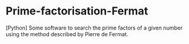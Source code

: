 # Prime-factorisation-Fermat
[Python] Some software to search the prime factors of a given number using the method described by Pierre de Fermat.
